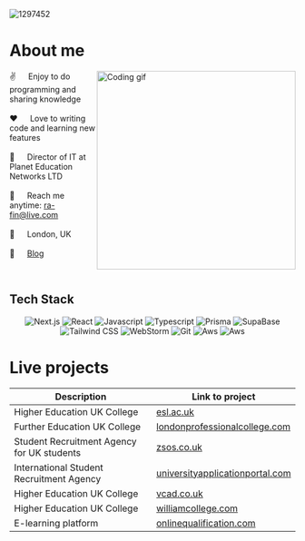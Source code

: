 
![1297452](https://github.com/rafin-rahman/rafin-rahman/assets/38799209/5b8f47df-2465-46ec-8455-ec6c5162256c)


 # About me

<p>
 <img align="right" width="350" src="https://github.com/rafin-rahman/rafin-rahman/assets/38799209/18a8ec0e-5d94-40eb-9ceb-e0b8d4e5e4da" alt="Coding gif" />
  
 ✌️ &emsp; Enjoy to do programming and sharing knowledge <br/><br/>
 ❤️ &emsp; Love to writing code and learning new features<br/><br/>
 👔 &emsp; Director of IT at Planet Education Networks LTD<br/><br/>
 📧 &emsp; Reach me anytime: ra-fin@live.com<br/><br/>
 📍 &emsp; London, UK<br/><br/>
 📒 &emsp; <a href="https://blog.rafin-rahman.com" target="_blank">Blog</a> 

</p>

 &emsp;
## Tech Stack
<p align="center">
  <img src="https://img.shields.io/badge/next.js-000000?style=for-the-badge&logo=nextdotjs&logoColor=white" alt="Next.js">
  <img src="https://img.shields.io/badge/-React-61DBFB?style=for-the-badge&labelColor=black&logo=react&logoColor=61DBFB" alt="React">
  <img src="https://img.shields.io/badge/Javascript-F0DB4F?style=for-the-badge&labelColor=black&logo=javascript&logoColor=F0DB4F" alt="Javascript">
  <img src="https://img.shields.io/badge/Typescript-007acc?style=for-the-badge&labelColor=black&logo=typescript&logoColor=007acc" alt="Typescript">
  <img src="https://img.shields.io/badge/Prisma-3982CE?style=for-the-badge&logo=Prisma&logoColor=white" alt="Prisma">
  <img src="https://img.shields.io/badge/Supabase-3ECF8E?style=for-the-badge&logo=supabase&logoColor=white" alt="SupaBase">
  <img src="https://img.shields.io/badge/Tailwind_CSS-092749?style=for-the-badge&logo=tailwindcss&logoColor=06B6D4&labelColor=000000" alt="Tailwind CSS">
  <img src="https://img.shields.io/badge/webstorm-143?style=for-the-badge&logo=webstorm&logoColor=white&color=black" alt="WebStorm">
  <img src="https://img.shields.io/badge/Git-F05032?style=for-the-badge&logo=git&logoColor=white" alt="Git">
  <img src="https://img.shields.io/badge/AWS-%23FF9900.svg?style=for-the-badge&logo=amazon-aws&logoColor=white" alt="Aws">
  <img src="https://img.shields.io/badge/vercel-%23000000.svg?style=for-the-badge&logo=vercel&logoColor=white" alt="Aws">
</p>

 # Live projects
| Description       | Link to project       |
|----------------|----------------|
| Higher Education UK College   | <a href="https://www.esl.ac.uk" target="_blank">esl.ac.uk</a>   |
| Further Education UK College   | <a href="https://www.londonprofessionalcollege.com" target="_blank">londonprofessionalcollege.com</a>    |
| Student Recruitment Agency for UK students   | <a href="https://www.zsos.co.uk" target="_blank">zsos.co.uk</a>   |
| International Student Recruitment Agency   | <a href="https://www.universityapplicationportal.com" target="_blank">universityapplicationportal.com</a>   |
| Higher Education UK College   | <a href="https://www.vcad.co.uk" target="_blank">vcad.co.uk</a>   |
| Higher Education UK College   | <a href="https://www.williamcollege.com" target="_blank">williamcollege.com</a>   |
| E-learning platform   | <a href="https://www.onlinequalification.com" target="_blank">onlinequalification.com</a>  |

